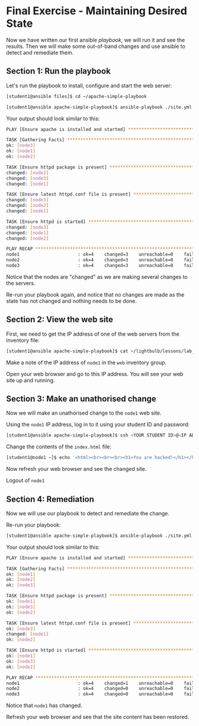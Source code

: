 # Final Exercise - Maintaining Desired State

Now we have written our first ansible *playbook*, we will run it and see the results. Then we will make some out-of-band changes and use ansible to detect and remediate them. 

## Section 1: Run the playbook

Let's run the playbook to install, configure and start the web server:

```bash
[student1@ansible files]$ cd ~/apache-simple-playbook

[student1@ansible apache-simple-playbook]$ ansible-playbook ./site.yml
```

Your output should look similar to this:

```bash
PLAY [Ensure apache is installed and started] *********************************

TASK [Gathering Facts] ********************************************************
ok: [node3]
ok: [node1]
ok: [node2]

TASK [Ensure httpd package is present] ****************************************
changed: [node2]
changed: [node3]
changed: [node1]

TASK [Ensure latest httpd.conf file is present] *******************************
changed: [node3]
changed: [node2]
changed: [node1]

TASK [Ensure httpd is started] ************************************************
changed: [node3]
changed: [node1]
changed: [node2]

PLAY RECAP ********************************************************************
node1                      : ok=4    changed=3    unreachable=0    failed=0   
node2                      : ok=4    changed=3    unreachable=0    failed=0   
node3                      : ok=4    changed=3    unreachable=0    failed=0   

```

Notice that the nodes are "changed" as we are making several changes to the servers.

Re-run your playbook again, and notice that no changes are made as the state has not changed and nothing needs to be done.


## Section 2: View the web site

First, we need to get the IP address of one of the web servers from the inventory file:

```bash
[student1@ansible apache-simple-playbook]$ cat ~/lightbulb/lessons/lab_inventory/<YOUR STUDENT ID>-instances.txt 
```


Make a note of the IP address of `node1` in the `web` inventory group.

Open your web browser and go to this IP address. You will see your web site up and running.


## Section 3: Make an unathorised change

Now we will make an unathorised change to the `node1` web site.

Using the `node1` IP address, log in to it using your student ID and password:

```bash
[student1@ansible apache-simple-playbook]$ ssh <YOUR STUDENT ID>@<IP ADDRESS OF node1>
```

Change the contents of the `index.html` file:

```bash
[student1@node1 ~]$ echo '<html><br><br><br><h1>You are hacked!</h1></html>' | sudo tee /var/www/html/index.html

```

Now refresh your web browser and see the changed site.

Logout of `node1`


## Section 4: Remediation

Now we will use our playbook to detect and remediate the change.

Re-run your playbook:

```bash
[student1@ansible apache-simple-playbook]$ ansible-playbook ./site.yml
```

Your output should look similar to this:

```bash
PLAY [Ensure apache is installed and started] *********************************

TASK [Gathering Facts] ********************************************************
ok: [node1]
ok: [node2]
ok: [node3]

TASK [Ensure httpd package is present] ****************************************
ok: [node1]
ok: [node3]
ok: [node2]

TASK [Ensure latest httpd.conf file is present] *******************************
ok: [node3]
changed: [node1]
ok: [node2]

TASK [Ensure httpd is started] ************************************************
ok: [node1]
ok: [node3]
ok: [node2]

PLAY RECAP ********************************************************************
node1                      : ok=4    changed=1    unreachable=0    failed=0   
node2                      : ok=4    changed=0    unreachable=0    failed=0   
node3                      : ok=4    changed=0    unreachable=0    failed=0   
```

Notice that `node1` has changed.

Refresh your web browser and see that the site content has been restored.

